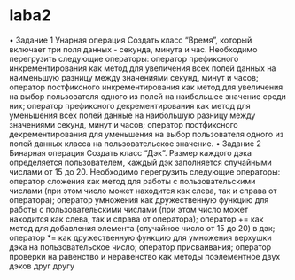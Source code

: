 # laba2
• Задание 1 Унарная операция
 Создать класс “Время”, который включает три поля данных - секунда, минута и час. Необходимо перегрузить следующие операторы: оператор префиксного инкрементирования как метод для увеличения всех полей данных на наименьшую разницу между значениями секунд, минут и часов; оператор постфиксного инкрементирования как метод для увеличения на выбор пользователя одного из полей на наибольшее значение среди них; оператор префиксного декрементирования как метод для уменьшения всех полей данные на наибольшую разницу между значениями секунд, минут и часов; оператор постфиксного декрементирования для уменьшения на выбор пользователя одного из полей данных класса на пользовательское значение. 
• Задание 2 Бинарная операция
 Создать класс “Дэк”. Размер каждого дэка определяется пользователем, каждый дэк заполняется случайными числами от 15 до 20. Необходимо перегрузить следующие операторы: оператор сложения как метод для работы с пользовательскими числами (при этом число может находится как слева, так и справа от оператора); оператор умножения как дружественную функцию для работы с пользовательскими числами (при этом число может находится как слева, так и справа от оператора); оператор += как метод для добавления элемента (случайное число от 15 до 20) в дэк; оператор *= как дружественную функцию для умножения верхушки дэка на пользовательское число; оператор присваивания; оператор проверки на равенство и неравенство как методы поэлементное двух дэков друг другу
